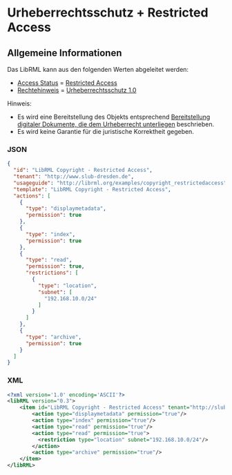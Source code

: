 # Urheberrechtsschutz + Restricted Access

## Allgemeine Informationen

Das LibRML kann aus den folgenden Werten abgeleitet werden:

- [Access Status](https://wiki.dnb.de/pages/viewpage.action?pageId=217533654) = [Restricted Access](http://purl.org/coar/access_right/c_16ec)
- [Rechtehinweis](https://wiki.dnb.de/pages/viewpage.action?pageId=217533656) = [Urheberrechtsschutz 1.0](http://rightsstatements.org/vocab/InC/1.0/)

Hinweis:

- Es wird eine Bereitstellung des Objekts entsprechend [Bereitstellung digitaler Dokumente, die dem Urheberrecht unterliegen](https://wiki.dnb.de/pages/viewpage.action?pageId=212780202) beschrieben.
- Es wird keine Garantie für die juristische Korrektheit gegeben.

### JSON

```json
{
  "id": "LibRML Copyright - Restricted Access",
  "tenant": "http://www.slub-dresden.de",
  "usageguide": "http://librml.org/examples/copyright_restrictedaccess",
  "template": "LibRML Copyright - Restricted Access",
  "actions": [
    {
      "type": "displaymetadata",
      "permission": true
    },
    {
      "type": "index",
      "permission": true
    },
    {
      "type": "read",
      "permission": true,
      "restrictions": [
        {
          "type": "location",
          "subnet": [
            "192.168.10.0/24"
          ]
        }
      ]
    },
    {
      "type": "archive",
      "permission": true
    }
  ]
}
```

### XML

```xml
<?xml version='1.0' encoding='ASCII'?>
<libRML version="0.3">
    <item id="LibRML Copyright - Restricted Access" tenant="http://slub-dresden.de" usageguide="http://librml.org/examples/copyright_restrictedaccess"  template="LibRML Copyright - Restricted Access">
        <action type="displaymetadata" permission="true"/>
        <action type="index" permission="true"/>
        <action type="read" permission="true"/>
        <action type="read" permission="true">
          <restriction type="location" subnet="192.168.10.0/24"/>
        </action>
        <action type="archive" permission="true"/>
    </item>
</libRML>
```
